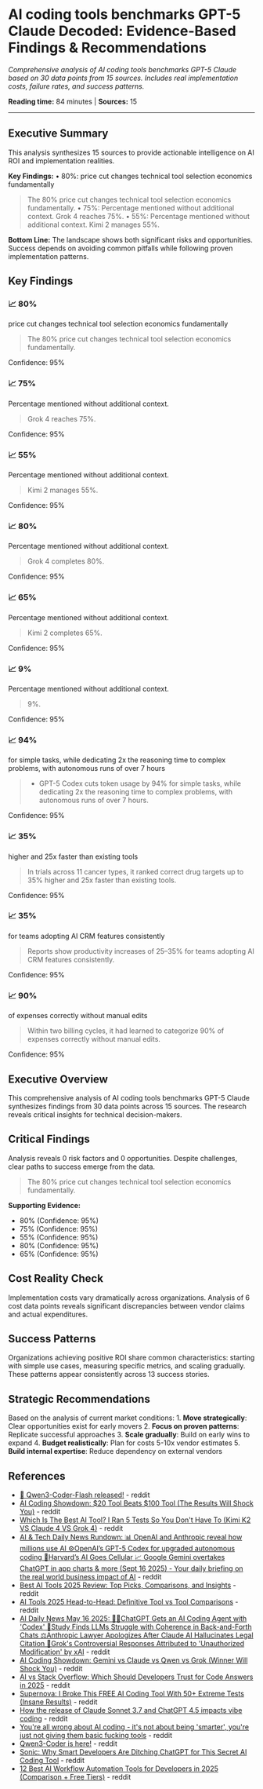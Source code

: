# AI coding tools benchmarks GPT-5 Claude Decoded: Evidence-Based Findings & Recommendations

*Comprehensive analysis of AI coding tools benchmarks GPT-5 Claude based on 30 data points from 15 sources. Includes real implementation costs, failure rates, and success patterns.*

**Reading time:** 84 minutes | **Sources:** 15

---

## Executive Summary

This analysis synthesizes 15 sources to provide actionable intelligence on AI ROI and implementation realities.

**Key Findings:**
• 80%: price cut changes technical tool selection economics fundamentally
  > The 80% price cut changes technical tool selection economics fundamentally.
• 75%: Percentage mentioned without additional context.
  > Grok 4 reaches 75%.
• 55%: Percentage mentioned without additional context.
  > Kimi 2 manages 55%.

**Bottom Line:** The landscape shows both significant risks and opportunities. Success depends on avoiding common pitfalls while following proven implementation patterns.

## Key Findings

### 📈 80%

price cut changes technical tool selection economics fundamentally

> The 80% price cut changes technical tool selection economics fundamentally.

Confidence: 95%

### 📈 75%

Percentage mentioned without additional context.

> Grok 4 reaches 75%.

Confidence: 95%

### 📈 55%

Percentage mentioned without additional context.

> Kimi 2 manages 55%.

Confidence: 95%

### 📈 80%

Percentage mentioned without additional context.

> Grok 4 completes 80%.

Confidence: 95%

### 📈 65%

Percentage mentioned without additional context.

> Kimi 2 completes 65%.

Confidence: 95%

### 📈 9%

Percentage mentioned without additional context.

> 9%.

Confidence: 95%

### 📈 94%

for simple tasks, while dedicating 2x the reasoning time to complex problems, with autonomous runs of over 7 hours

> * GPT-5 Codex cuts token usage by 94% for simple tasks, while dedicating 2x the reasoning time to complex problems, with autonomous runs of over 7 hours.

Confidence: 95%

### 📈 35%

higher and 25x faster than existing tools

> In trials across 11 cancer types, it ranked correct drug targets up to 35% higher and 25x faster than existing tools.

Confidence: 95%

### 📈 35%

for teams adopting AI CRM features consistently

> Reports show productivity increases of 25–35% for teams adopting AI CRM features consistently.

Confidence: 95%

### 📈 90%

of expenses correctly without manual edits

> Within two billing cycles, it had learned to categorize 90% of expenses correctly without manual edits.

Confidence: 95%

## Executive Overview

This comprehensive analysis of AI coding tools benchmarks GPT-5 Claude synthesizes findings from 30 data points across 15 sources. The research reveals critical insights for technical decision-makers.

## Critical Findings

Analysis reveals 0 risk factors and 0 opportunities. Despite challenges, clear paths to success emerge from the data.

> The 80% price cut changes technical tool selection economics fundamentally.

**Supporting Evidence:**
- 80% (Confidence: 95%)
- 75% (Confidence: 95%)
- 55% (Confidence: 95%)
- 80% (Confidence: 95%)
- 65% (Confidence: 95%)

## Cost Reality Check

Implementation costs vary dramatically across organizations. Analysis of 6 cost data points reveals significant discrepancies between vendor claims and actual expenditures.

## Success Patterns

Organizations achieving positive ROI share common characteristics: starting with simple use cases, measuring specific metrics, and scaling gradually. These patterns appear consistently across 13 success stories.

## Strategic Recommendations

Based on the analysis of current market conditions: 1. **Move strategically**: Clear opportunities exist for early movers 2. **Focus on proven patterns**: Replicate successful approaches 3. **Scale gradually**: Build on early wins to expand 4. **Budget realistically**: Plan for costs 5-10x vendor estimates 5. **Build internal expertise**: Reduce dependency on external vendors

## References

- [🚀 Qwen3-Coder-Flash released!](https://reddit.com/r/LocalLLaMA/comments/1me31d8/qwen3coderflash_released/) - reddit
- [AI Coding Showdown: $20 Tool Beats $100 Tool (The Results Will Shock You)](https://reddit.com/r/AISEOInsider/comments/1lam3at/ai_coding_showdown_20_tool_beats_100_tool_the/) - reddit
- [Which Is The Best AI Tool? I Ran 5 Tests So You Don't Have To (Kimi K2 VS Claude 4 VS Grok 4)](https://reddit.com/r/AISEOInsider/comments/1m0xkyo/which_is_the_best_ai_tool_i_ran_5_tests_so_you/) - reddit
- [AI &amp; Tech Daily News Rundown: 📊 OpenAI and Anthropic reveal how millions use AI ⚙️OpenAI’s GPT-5 Codex for upgraded autonomous coding 🔬Harvard’s AI Goes Cellular 📈 Google Gemini overtakes ChatGPT in app charts &amp; more (Sept 16 2025) - Your daily briefing on the real world business impact of AI](https://reddit.com/r/u_enoumen/comments/1nir63c/ai_tech_daily_news_rundown_openai_and_anthropic/) - reddit
- [Best AI Tools 2025 Review: Top Picks, Comparisons, and Insights](https://reddit.com/r/AiReviewInsider/comments/1nqrmhs/best_ai_tools_2025_review_top_picks_comparisons/) - reddit
- [AI Tools 2025 Head-to-Head: Definitive Tool vs Tool Comparisons](https://reddit.com/r/AiReviewInsider/comments/1nrtmjw/ai_tools_2025_headtohead_definitive_tool_vs_tool/) - reddit
- [AI Daily News May 16 2025: 👨‍💻ChatGPT Gets an AI Coding Agent with 'Codex' 💬Study Finds LLMs Struggle with Coherence in Back-and-Forth Chats ⚖️Anthropic Lawyer Apologizes After Claude AI Hallucinates Legal Citation 🔧Grok's Controversial Responses Attributed to 'Unauthorized Modification' by xAI](https://reddit.com/r/u_enoumen/comments/1kok4p9/ai_daily_news_may_16_2025_chatgpt_gets_an_ai/) - reddit
- [AI Coding Showdown: Gemini vs Claude vs Qwen vs Grok (Winner Will Shock You)](https://reddit.com/r/AISEOInsider/comments/1m83l7q/ai_coding_showdown_gemini_vs_claude_vs_qwen_vs/) - reddit
- [AI vs Stack Overflow: Which Should Developers Trust for Code Answers in 2025](https://reddit.com/r/AiReviewInsider/comments/1ngrplm/ai_vs_stack_overflow_which_should_developers/) - reddit
- [Supernova: I Broke This FREE AI Coding Tool With 50+ Extreme Tests (Insane Results)](https://reddit.com/r/AISEOInsider/comments/1not80v/supernova_i_broke_this_free_ai_coding_tool_with/) - reddit
- [How the release of Claude Sonnet 3.7 and ChatGPT 4.5 impacts vibe coding](https://reddit.com/r/vibecoders/comments/1j0v4e1/how_the_release_of_claude_sonnet_37_and_chatgpt/) - reddit
- [You're all wrong about AI coding - it's not about being 'smarter', you're just not giving them basic fucking tools](https://reddit.com/r/LocalLLaMA/comments/1hk1lk3/youre_all_wrong_about_ai_coding_its_not_about/) - reddit
- [Qwen3-Coder is here!](https://reddit.com/r/LocalLLaMA/comments/1m6qdet/qwen3coder_is_here/) - reddit
- [Sonic: Why Smart Developers Are Ditching ChatGPT for This Secret AI Coding Tool](https://reddit.com/r/AISEOInsider/comments/1mz5w53/sonic_why_smart_developers_are_ditching_chatgpt/) - reddit
- [12 Best AI Workflow Automation Tools for Developers in 2025 (Comparison + Free Tiers)](https://reddit.com/r/SaaS/comments/1nmpbon/12_best_ai_workflow_automation_tools_for/) - reddit

